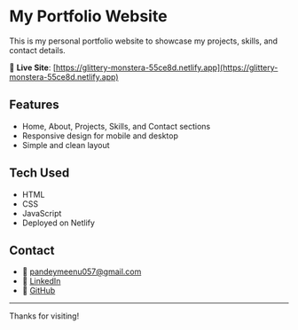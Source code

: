 # My Portfolio Website

This is my personal portfolio website to showcase my projects, skills, and contact details.

🔗 **Live Site**: [https://glittery-monstera-55ce8d.netlify.app](https://glittery-monstera-55ce8d.netlify.app)

## Features

- Home, About, Projects, Skills, and Contact sections
- Responsive design for mobile and desktop
- Simple and clean layout

## Tech Used

- HTML
- CSS
- JavaScript
- Deployed on Netlify

## Contact

- 📧 pandeymeenu057@gmail.com
- 💼 [LinkedIn](https://www.linkedin.com/in/meenupandey)
- 🐙 [GitHub](https://github.com/meenupandey)

---

Thanks for visiting!
